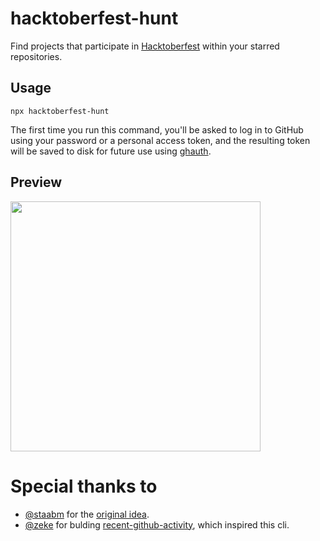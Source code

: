 # hacktoberfest-hunt

Find projects that participate in [Hacktoberfest](https://hacktoberfest.digitalocean.com/) within your starred repositories.

## Usage

```
npx hacktoberfest-hunt
```

The first time you run this command, you'll be asked to log in to GitHub using your password or a personal access token, and the resulting token will be saved to disk for future use using [ghauth](https://github.com/rvagg/ghauth).


## Preview
<img width="400" src="https://user-images.githubusercontent.com/1393946/135694068-504c3849-257c-4593-ab7e-3347060d3e95.png" />


# Special thanks to

- [@staabm](https://github.com/staabm) for the [original idea](https://twitter.com/markusstaab/status/1443164800255680514).
- [@zeke](https://github.com/zeke) for bulding [recent-github-activity](https://github.com/github-modules/recent-github-activity), which inspired this cli.
